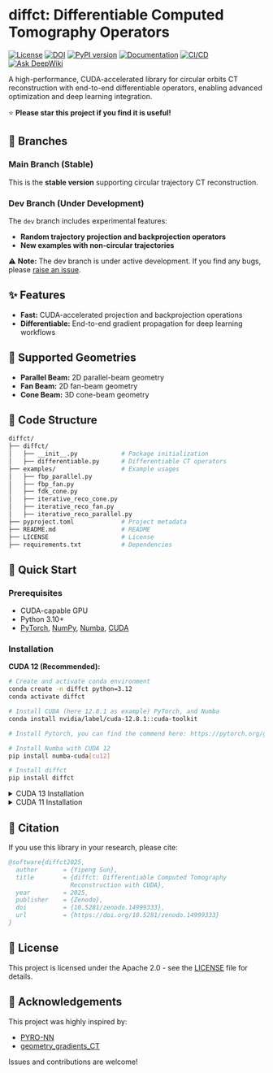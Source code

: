 # diffct: Differentiable Computed Tomography Operators

[![License](https://img.shields.io/badge/License-Apache_2.0-blue.svg?style=flat-square)](https://opensource.org/licenses/Apache-2.0)
[![DOI](https://img.shields.io/badge/DOI-10.5281%2Fzenodo.14999333-blue.svg?style=flat-square)](https://doi.org/10.5281/zenodo.14999333)
[![PyPI version](https://img.shields.io/pypi/v/diffct.svg?style=flat-square&logo=pypi&logoColor=white)](https://pypi.org/project/diffct/)
[![Documentation](https://img.shields.io/badge/docs-latest-brightgreen.svg?style=flat-square)](https://sypsyp97.github.io/diffct/)
[![CI/CD](https://img.shields.io/github/actions/workflow/status/sypsyp97/diffct/docs.yml?branch=main&label=CI&style=flat-square)](https://github.com/sypsyp97/diffct/actions)
[![Ask DeepWiki](https://deepwiki.com/badge.svg)](https://deepwiki.com/sypsyp97/diffct)

A high-performance, CUDA-accelerated library for circular orbits CT reconstruction with end-to-end differentiable operators, enabling advanced optimization and deep learning integration.

⭐ **Please star this project if you find it is useful!**

## 🔀 Branches

### Main Branch (Stable)
This is the **stable version** supporting circular trajectory CT reconstruction.

### Dev Branch (Under Development)
The `dev` branch includes experimental features:
- **Random trajectory projection and backprojection operators**
- **New examples with non-circular trajectories**

⚠️ **Note:** The dev branch is under active development. If you find any bugs, please [raise an issue](https://github.com/sypsyp97/diffct/issues).

## ✨ Features

- **Fast:** CUDA-accelerated projection and backprojection operations
- **Differentiable:** End-to-end gradient propagation for deep learning workflows

## 📐 Supported Geometries

- **Parallel Beam:** 2D parallel-beam geometry
- **Fan Beam:** 2D fan-beam geometry
- **Cone Beam:** 3D cone-beam geometry

## 🧩 Code Structure

```bash
diffct/
├── diffct/
│   ├── __init__.py            # Package initialization
│   ├── differentiable.py      # Differentiable CT operators
├── examples/                  # Example usages
│   ├── fbp_parallel.py
│   ├── fbp_fan.py
│   ├── fdk_cone.py
│   ├── iterative_reco_cone.py
│   ├── iterative_reco_fan.py
│   ├── iterative_reco_parallel.py
├── pyproject.toml             # Project metadata
├── README.md                  # README
├── LICENSE                    # License
├── requirements.txt           # Dependencies
```

## 🚀 Quick Start

### Prerequisites

- CUDA-capable GPU
- Python 3.10+
- [PyTorch](https://pytorch.org/get-started/locally/), [NumPy](https://numpy.org/), [Numba](https://numba.readthedocs.io/en/stable/user/installing.html), [CUDA](https://developer.nvidia.com/cuda-toolkit)

### Installation

**CUDA 12 (Recommended):**
```bash
# Create and activate conda environment
conda create -n diffct python=3.12
conda activate diffct

# Install CUDA (here 12.8.1 as example) PyTorch, and Numba
conda install nvidia/label/cuda-12.8.1::cuda-toolkit

# Install Pytorch, you can find the commend here: https://pytorch.org/get-started/locally/

# Install Numba with CUDA 12
pip install numba-cuda[cu12]

# Install diffct
pip install diffct
```

<details>
<summary>CUDA 13 Installation</summary>

```bash
# Create and activate conda environment
conda create -n diffct python=3.12
conda activate diffct

# Install CUDA (here 13.0.2 as example) PyTorch, and Numba
conda install nvidia/label/cuda-13.0.2::cuda-toolkit

# Install Pytorch, you can find the commend here: https://pytorch.org/get-started/locally/

# Install Numba with CUDA 13
pip install numba-cuda[cu13]

# Install diffct
pip install diffct
```

</details>

<details>
<summary>CUDA 11 Installation</summary>

```bash
# Create and activate conda environment
conda create -n diffct python=3.12
conda activate diffct

# Install CUDA (here 11.8.0 as example) PyTorch, and Numba
conda install nvidia/label/cuda-11.8.0::cuda-toolkit

# Install Pytorch, you can find the commend here: https://pytorch.org/get-started/locally/

# Install Numba with CUDA 11
pip install numba-cuda[cu11]

# Install diffct
pip install diffct
```

</details>

## 📝 Citation

If you use this library in your research, please cite:

```bibtex
@software{diffct2025,
  author       = {Yipeng Sun},
  title        = {diffct: Differentiable Computed Tomography
                 Reconstruction with CUDA},
  year         = 2025,
  publisher    = {Zenodo},
  doi          = {10.5281/zenodo.14999333},
  url          = {https://doi.org/10.5281/zenodo.14999333}
}
```

## 📄 License

This project is licensed under the Apache 2.0 - see the [LICENSE](LICENSE) file for details.

## 🙏 Acknowledgements

This project was highly inspired by:

- [PYRO-NN](https://github.com/csyben/PYRO-NN)
- [geometry_gradients_CT](https://github.com/mareikethies/geometry_gradients_CT)

Issues and contributions are welcome!
